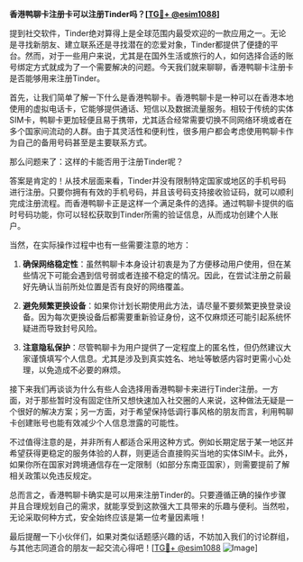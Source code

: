 **香港鸭聊卡注册卡可以注册Tinder吗？[[TG💪+ @esim1088](https://t.me/s/esim1088)]**

提到社交软件，Tinder绝对算得上是全球范围内最受欢迎的一款应用之一。无论是寻找新朋友、建立联系还是寻找潜在的恋爱对象，Tinder都提供了便捷的平台。然而，对于一些用户来说，尤其是在国外生活或旅行的人，如何选择合适的账号绑定方式就成为了一个需要解决的问题。今天我们就来聊聊，香港鸭聊卡注册卡是否能够用来注册Tinder。

首先，让我们简单了解一下什么是香港鸭聊卡。香港鸭聊卡是一种可以在香港本地使用的虚拟电话卡，它能够提供通话、短信以及数据流量服务。相较于传统的实体SIM卡，鸭聊卡更加轻便且易于携带，尤其适合经常需要切换不同网络环境或者在多个国家间流动的人群。由于其灵活性和便利性，很多用户都会考虑使用鸭聊卡作为自己的备用号码甚至是主要联系方式。

那么问题来了：这样的卡能否用于注册Tinder呢？

答案是肯定的！从技术层面来看，Tinder并没有限制特定国家或地区的手机号码进行注册。只要你拥有有效的手机号码，并且该号码支持接收验证码，就可以顺利完成注册流程。而香港鸭聊卡正是这样一个满足条件的选择。通过鸭聊卡提供的临时号码功能，你可以轻松获取到Tinder所需的验证信息，从而成功创建个人账户。

当然，在实际操作过程中也有一些需要注意的地方：

1. **确保网络稳定性**：虽然鸭聊卡本身设计初衷是为了方便移动用户使用，但在某些情况下可能会遇到信号弱或者连接不稳定的情况。因此，在尝试注册之前最好先确认当前所处位置是否有良好的网络覆盖。

2. **避免频繁更换设备**：如果你计划长期使用此方法，请尽量不要频繁更换登录设备。因为每次更换设备后都需要重新验证身份，这不仅麻烦还可能引起系统怀疑进而导致封号风险。

3. **注意隐私保护**：尽管鸭聊卡为用户提供了一定程度上的匿名性，但仍然建议大家谨慎填写个人信息。尤其是涉及到真实姓名、地址等敏感内容时更需小心处理，以免造成不必要的麻烦。

接下来我们再谈谈为什么有些人会选择用香港鸭聊卡来进行Tinder注册。一方面，对于那些暂时没有固定住所又想快速加入社交圈的人来说，这种做法无疑是一个很好的解决方案；另一方面，对于希望保持低调行事风格的朋友而言，利用鸭聊卡创建账号也能有效减少个人信息泄露的可能性。

不过值得注意的是，并非所有人都适合采用这种方式。例如长期定居于某一地区并希望获得更稳定的服务体验的人群，则更适合直接购买当地的实体SIM卡。此外，如果你所在国家对跨境通信存在一定限制（如部分东南亚国家），则需要提前了解相关政策以免违反规定。

总而言之，香港鸭聊卡确实是可以用来注册Tinder的。只要遵循正确的操作步骤并且合理规划自己的需求，就能享受到这款强大工具带来的乐趣与便利。当然啦，无论采取何种方式，安全始终应该是第一位考量因素哦！

最后提醒一下小伙伴们，如果对类似话题感兴趣的话，不妨加入我们的讨论群组，与其他志同道合的朋友一起交流心得吧！[[TG💪+ @esim1088](https://t.me/s/esim1088) ![Image](https://i.postimg.cc/4NQfJmqS/Snipaste-2025-05-13-00-14-12.png)]